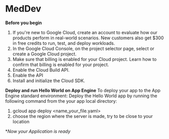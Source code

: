 # MedDev
**Before you begin**
1. If you're new to Google Cloud, create an account to evaluate how our products perform in real-world scenarios. New customers also get $300 in free credits to run, test, and deploy workloads.
2. In the Google Cloud Console, on the project selector page, select or create a Google Cloud project.
3. Make sure that billing is enabled for your Cloud project. Learn how to confirm that billing is enabled for your project.
4. Enable the Cloud Build API.
5. Enable the API
6. Install and initialize the Cloud SDK.

**Deploy and run Hello World on App Engine**
To deploy your app to the App Engine standard environment:
Deploy the Hello World app by running the following command from the your app local directory:
1. gcloud app deploy <name_your_file.yaml>
2. choose the region where the server is made, try to be close to your location

**Now your Application is ready*
